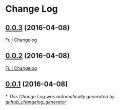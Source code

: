 # Change Log

## [0.0.3](https://github.com/matjas/angular-nested-combobox/tree/0.0.3) (2016-04-08)
[Full Changelog](https://github.com/matjas/angular-nested-combobox/compare/0.0.2...0.0.3)

## [0.0.2](https://github.com/matjas/angular-nested-combobox/tree/0.0.2) (2016-04-08)
[Full Changelog](https://github.com/matjas/angular-nested-combobox/compare/0.0.1...0.0.2)

## [0.0.1](https://github.com/matjas/angular-nested-combobox/tree/0.0.1) (2016-04-08)


\* *This Change Log was automatically generated by [github_changelog_generator](https://github.com/skywinder/Github-Changelog-Generator)*